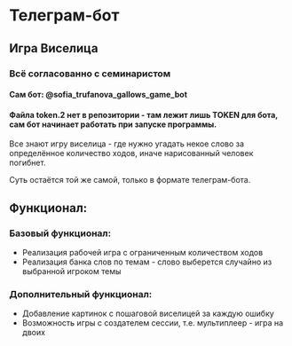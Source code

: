 # Телеграм-бот

## Игра Виселица
### Всё согласованно с семинаристом

#### Сам бот: @sofia_trufanova_gallows_game_bot
#### Файла token.2 нет в репозитории - там лежит лишь TOKEN для бота, сам бот начинает работать при запуске программы.
Все знают игру виселица - где нужно угадать некое слово 
за определённое количество ходов, иначе нарисованный
человек погибнет.

Суть остаётся той же самой, только в формате телеграм-бота.

## Функционал:

### Базовый функционал:
* Реализация рабочей игра с ограниченным количеством ходов 
* Реализация банка слов по темам - слово выберется случайно из выбранной 
игроком темы
### Дополнительный функционал:
* Добавление картинок с пошаговой виселицей за каждую ошибку
* Возможность игры с создателем сессии, т.е. мультиплеер - игра на двоих